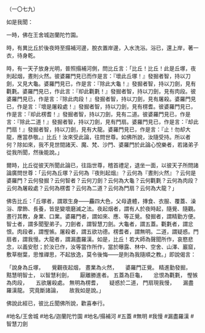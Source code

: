 （一〇七九）

如是我聞：

一時，佛在王舍城迦蘭陀竹園。

時，有異比丘於後夜時至搨補河邊，脫衣置岸邊，入水洗浴。浴已，還上岸，著一衣，待身乾。

時，有一天子放身光明，普照搨補河側，問比丘言：「比丘！比丘！此是丘塚，夜則起烟，晝則火然。彼婆羅門見已而作是言：『壞此丘塚！』發掘者智，持以刀劍，又見大龜。婆羅門見已，作是言：『除此大龜！』發掘者智，持以刀劍，見有氍氀。婆羅門見已，作此言：『却此氍氀！』發掘者智，持以刀劍，見有肉段。彼婆羅門見已，作是言：『除此肉段！』發掘者智，持以刀劍，見有屠殺。婆羅門見已，作是言：『壞是屠殺處！』發掘者智，持以刀劍，見有楞耆。彼婆羅門見已，作是言：『却此楞耆！』發掘者智，持以刀劍，見有二道。彼婆羅門見已，作是言：『除此二道！』發掘者智，持以刀劍，見有門扇。婆羅門見已，作是言：『却此門扇！』發掘者智，持以刀劍，見有大龍。婆羅門見已，作是言：『止！勿却大龍，應當恭敬。』比丘！汝來受此論，往問世尊。如佛所說，汝隨受持。所以者何？除如來，我不見世間諸天、魔、梵、沙門、婆羅門於此論心悅樂者，若諸弟子從我所聞，然後能說。」

爾時，比丘從彼天所聞此論已，往詣世尊，稽首禮足，退坐一面，以彼天子所問諸論廣問世尊：「云何為丘塚？云何為『夜則起烟』？云何為『晝則火然』？云何是婆羅門？云何發掘？云何智者？云何刀劍？云何為大龜？云何氍氀？云何為肉段？云何為屠殺處？云何為楞耆？云何為二道？云何為門扇？云何為大龍？」

佛告比丘：「丘塚者，謂眾生身——麤四大色，父母遺體，摶食、衣服、覆蓋、澡浴、摩飾、長養，皆是變壞磨滅之法。夜起烟者，謂有人於夜時起，隨覺、隨觀。晝行其教，身業、口業。婆羅門者，謂如來、應、等正覺。發掘者，謂精勤方便。智士者，謂多聞聖弟子。刀劍者，謂智慧刀劍。大龜者，謂五蓋。氍氀者，謂忿恨。肉段者，謂慳愱。屠殺者，謂五欲功德。楞耆者，謂無明。二道，謂疑惑。門扇者，謂我慢。大龍者，謂漏盡羅漢。如是，比丘！若大師為聲聞所作，哀愍悲念，以義安慰；於汝已作，汝等當作所作，當於曝露、林中、空舍、山澤、巖窟，敷草樹葉，思惟禪思，不起放逸，莫令後悔——是則為我隨順之教。」即說偈言：

「說身為丘塚，　　覺觀夜起烟，
晝業為火然，　　婆羅門正覺。
精進勤發掘，　　黠慧明智士，
以智慧利劍，　　厭離勝進者。
五蓋為巨龜，　　忿恨為氍氀，
慳愱為肉段，　　五欲屠殺處。
無明為楞耆，　　疑惑於二道，
門扇現我慢，　　漏盡羅漢龍。
究竟斷諸論，　　故我如是說。」

佛說此經已，彼比丘聞佛所說，歡喜奉行。

#地名/王舍城
#地名/迦蘭陀竹園
#地名/搨補河
#五蓋
#無明
#我慢
#漏盡羅漢
#智慧刀劍
